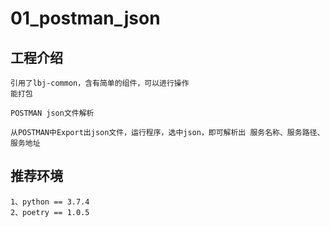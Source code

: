 # 01_postman_json

## 工程介绍
    
    引用了lbj-common，含有简单的组件，可以进行操作
    能打包

    POSTMAN json文件解析 
    
    从POSTMAN中Export出json文件，运行程序，选中json，即可解析出 服务名称、服务路径、服务地址  

    
## 推荐环境

    1、python == 3.7.4
    2、poetry == 1.0.5
